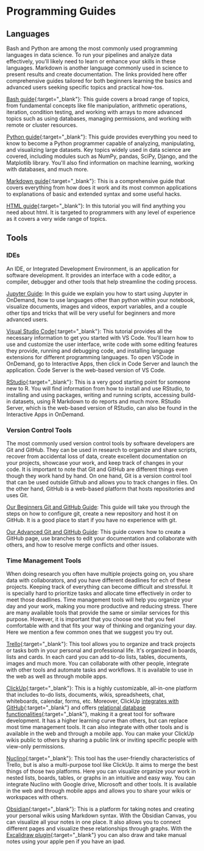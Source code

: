 # Programming Guides

## Languages

Bash and Python are among the most commonly used programming languages in data science. To run your pipelines and analyze data effectively, you'll likely need to learn or enhance your skills in these languages. Markdown is another language commonly used in science to present results and create documentation. The links provided here offer comprehensive guides tailored for both beginners learning the basics and advanced users seeking specific topics and practical how-tos.

[Bash guide](https://monicagiraldochica.github.io/bash_tutorial.html){:target="_blank"}: This guide covers a broad range of topics, from fundamental concepts like file manipulation, arithmetic operations, iteration, condition testing, and working with arrays to more advanced topics such as using databases, managing permissions, and working with remote or cluster resources.

[Python guide](https://www.w3schools.com/python/){:target="_blank"}: This guide provides everything you need to know to become a Python programmer capable of analyzing, manipulating, and visualizing large datasets. Key topics widely used in data science are covered, including modules such as NumPy, pandas, SciPy, Django, and the Matplotlib library. You'll also find information on machine learning, working with databases, and much more.

[Markdown guide](https://www.markdownguide.org/getting-started/){:target="_blank"}: This is a comprehensive guide that covers everything from how does it work and its most common applications to explanations of basic and extended syntax and some useful hacks.

[HTML guide](https://www.w3schools.com/Html/){:target="_blank"}: In this tutorial you will find anything you need about html. It is targeted to programmers with any level of experience as it covers a very wide range of topics.

## Tools

### IDEs

An IDE, or Integrated Development Environment, is an application for software development. It provides an interface with a code editor, a compiler, debugger and other tools that help streamline the coding process.

[Jupyter Guide](jupyter.md): In this guide we explain you how to start using Jupyter in OnDemand, how to use languages other than python within your notebook, visualize documents, images and videos, export variables, and a couple other tips and tricks that will be very useful for beginners and more advanced users.

[Visual Studio Code](https://code.visualstudio.com/docs/getstarted/getting-started){:target="_blank"}: This tutorial provides all the necessary information to get you started with VS Code. You'll learn how to use and customize the user interface, write code with some editing features they provide, running and debugging code, and installing language extensions for different programming languages. To open VSCode in OnDemand, go to Interactive Apps, then click in Code Server and launch the application. Code Server is the web-based version of VS Code.

[RStudio](https://www.dataquest.io/blog/tutorial-getting-started-with-r-and-rstudio/){:target="_blank"}: This is a very good starting point for someone new to R. You will find information from how to install and use RStudio, to installing and using packages, writing and running scripts, accessing build-in datasets, using R Markdown to do reports and much more. RStudio Server, which is the web-based version of RStudio, can also be found in the Interactive Apps in OnDemand.

### Version Control Tools

The most commonly used version control tools by software developers are Git and GitHub. They can be used in research to organize and share scripts, recover from accidental loss of data, create excellent documentation on your projects, showcase your work, and keep track of changes in your code. It is important to note that Git and GitHub are different things even though they work hand by hand. On one hand, Git is a version control tool that can be used outside Github and allows you to track changes in files. On the other hand, GitHub is a web-based platform that hosts repositories and uses Git.

[Our Beginners Git and GitHub Guide](../software/git.md): This guide will take you through the steps on how to configure git, create a new repository and host it on GitHub. It is a good place to start if you have no experience with git.

[Our Advanced Git and GitHub Guide](../software/advanced_git.md): This guide covers how to create a GitHub page, use branches to edit your documentation and collaborate with others, and how to resolve merge conflicts and other issues.

### Time Management Tools

When doing research you often have multiple projects going on, you share data with collaborators, and you have different deadlines for ech of these projects. Keeping track of everything can become difficult and stressful. It is specially hard to prioritize tasks and allocate time effectively in order to meet those deadlines. Time management tools will help you organize your day and your work, making you more productive and reducing stress. There are many available tools that provide the same or similar services for this purpose. However, it is important that you choose one that you feel comfortable with and that fits your way of thinking and organizing your day. Here we mention a few common ones that we suggest you try out.

[Trello](https://trello.com/guide){:target="_blank"}: This tool allows you to organize and track projects or tasks both in your personal and professional life. It's organized in boards, lists and cards. In each card you can add to-do lists, tables, documents, images and much more. You can collaborate with other people, integrate with other tools and automate tasks and workflows. It is available to use in the web as well as through mobile apps.

[ClickUp](https://university.clickup.com/page/course-catalog){:target="_blank"}: This is a highly customizable, all-in-one platform that includes to-do lists, documents, wikis, spreadsheets, chat, whiteboards, calendar, forms, etc. Moreover, ClickUp [integrates with GitHub](https://help.clickup.com/hc/en-us/articles/6305771568791-GitHub-integration){:target="_blank"} and offers [relational database functionalities](https://clickup.com/blog/relational-database/){:target="_blank"}, making it a great tool for software development. It has a higher learning curve than others, but can replace most time management tools. It can also integrate with other tools and is available in the web and through a mobile app. You can make your ClickUp wikis public to others by sharing a public link or inviting specific people with view-only permissions.

[Nuclino](https://help.nuclino.com/d81c3c05-getting-started){:target="_blank"}: This tool has the user-friendly characteristics of Trello, but is also a multi-purpose tool like ClickUp. It aims to merge the best things of those two platforms. Here you can visualize organize your work in nested lists, boards, tables, or graphs in an intuitive and easy way. You can integrate Nuclino with Google drive, Microsoft and other tools. It is available in the web and through mobile apps and allows you to share your wikis or workspaces with others.

[Obsidian](https://obsidian.rocks/getting-started-with-obsidian-a-beginners-guide/){:target="_blank"}: This is a platform for taking notes and creating your personal wikis using Markdown syntax. With the Obsidian Canvas, you can visualize all your notes in one place. It also allows you to connect different pages and visualize these relationships through graphs. With the [Excalidraw plugin](https://www.youtube.com/watch?v=i-hIfY-Ecjg&list=PL6mqgtMZ4NP3MQGVzQaemEx7YTgmJ9lNv){:target="_blank"} you can also draw and take manual notes using your apple pen if you have an ipad.
